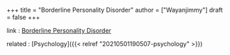 +++
title = "Borderline Personality Disorder"
author = ["Wayanjimmy"]
draft = false
+++

link
: [Borderline Personality Disorder](https://en.wikipedia.org/wiki/Borderline%5Fpersonality%5Fdisorder)

related
: [Psychology]({{< relref "20210501190507-psychology" >}})
